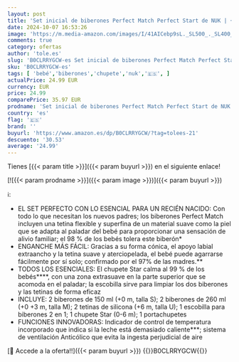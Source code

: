 ```yaml
---
layout: post
title: 'Set inicial de biberones Perfect Match Perfect Start de NUK | +0-6 meses | Se adapta al paladar del bebé | 4 biberones anticólico  chupete  escobilla y más | Sin BPA | Mickey Mouse de Disney | 9 uds'
date: 2024-10-07 16:53:26
image: 'https://m.media-amazon.com/images/I/41AICebp9sL._SL500_._SL400_.jpg'
comments: true
category: ofertas
author: 'tole.es'
slug: 'B0CLRRYGCW-es Set inicial de biberones Perfect Match Perfect Start de...'
sku: 'B0CLRRYGCW-es'
tags: [ 'bebé','biberones','chupete','nuk','🇪🇸', ]
actualPrice: 24.99 EUR
currency: EUR
price: 24.99
comparePrice: 35.97 EUR
prodname: 'Set inicial de biberones Perfect Match Perfect Start de NUK | +0-6 meses | Se adapta al paladar del bebé | 4 biberones anticólico  chupete  escobilla y más | Sin BPA | Mickey Mouse de Disney | 9 uds'
country: 'es'
flag: '🇪🇸'
brand: ''
buyurl: 'https://www.amazon.es/dp/B0CLRRYGCW/?tag=tolees-21'
descuento: '30.53'
average: '24.99'
---
```


Tienes [{{< param title >}}]({{< param buyurl >}}) en el siguiente enlace!

[![{{< param prodname >}}]({{< param image >}})]({{< param buyurl >}})

ℹ️:

- EL SET PERFECTO CON LO ESENCIAL PARA UN RECIÉN NACIDO: Con todo lo que necesitan los nuevos padres; los biberones Perfect Match incluyen una tetina flexible y superfina de un material suave como la piel que se adapta al paladar del bebé para proporcionar una sensación de alivio familiar; el 98 % de los bebés tolera este biberón*
- ENGANCHE MÁS FÁCIL: Gracias a su forma cónica, el apoyo labial extraancho y la tetina suave y aterciopelada, el bebé puede agarrarse fácilmente por sí solo; confirmado por el 97% de las madres.**
- TODOS LOS ESENCIALES: El chupete Star calma al 99 % de los bebés****, con una zona extrasuave en la parte superior que se acomoda en el paladar; la escobilla sirve para limpiar los dos biberones y las tetinas de forma eficaz
- INCLUYE: 2 biberones de 150 ml (+0 m, talla S); 2 biberones de 260 ml (+0 +3 m, talla M); 2 tetinas de silicona (+6 m, talla U); 1 escobilla para biberones 2 en 1; 1 chupete Star (0-6 m); 1 portachupetes
- FUNCIONES INNOVADORAS: Indicador de control de temperatura incorporado que indica si la leche está demasiado caliente***; sistema de ventilación Anticólico que evita la ingesta perjudicial de aire

[🛒 Accede a la oferta!!]({{< param buyurl >}})
{{<world>}}B0CLRRYGCW{{</world>}}
